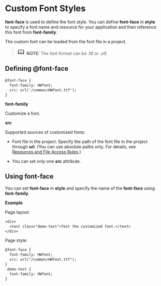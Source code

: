 # Custom Font Styles<a name="EN-US_TOPIC_0000001173324599"></a>

**font-face**  is used to define the font style. You can define  **font-face**  in  **style**  to specify a font name and resource for your application and then reference this font from  **font-family**.

The custom font can be loaded from the font file in a project.

>![](../../public_sys-resources/icon-note.gif) **NOTE:** 
>The font format can be .ttf or .otf.

## Defining @font-face<a name="section185107316712"></a>

```
@font-face {   
  font-family: HWfont; 
  src: url('/common/HWfont.ttf'); 
}
```

**font-family**

Customize a font.

**src**

Supported sources of customized fonts:

-   Font file in the project: Specify the path of the font file in the project through  **url**. \(You can use absolute paths only. For details, see  [Resources and File Access Rules](js-framework-file.md#section6620355202117).\)

-   You can set only one  **src**  attribute.

## Using font-face<a name="section713052011710"></a>

You can set  **font-face**  in  **style**  and specify the name of the  **font-face**  using  **font-family**.

**Example**

Page layout:

```
<div>    
  <text class="demo-text">Test the customized font.</text>  
</div>
```

Page style:

```
@font-face {
  font-family: HWfont;
  src: url("/common/HWfont.ttf");
}
.demo-text {
  font-family: HWfont;
}
```

